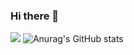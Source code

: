 ### Hi there 👋

<!--
**mazino-moon/mazino-moon** is a ✨ _special_ ✨ repository because its `README.md` (this file) appears on your GitHub profile.

Here are some ideas to get you started:

- 🔭 I’m currently working on ...
- 🌱 I’m currently learning ...
- 👯 I’m looking to collaborate on ...
- 🤔 I’m looking for help with ...
- 💬 Ask me about ...
- 📫 How to reach me: ...
- 😄 Pronouns: ...
- ⚡ Fun fact: ...
-->

<a href="#" target="_blank"><img src="https://img.shields.io/badge/xxx-FFFF?style=flat-square&logo=Facebook&logoColor=white"/></a>
![Anurag's GitHub stats](https://github-readme-stats.vercel.app/api?username=mazino-moon&show_icons=true&theme=radical)
